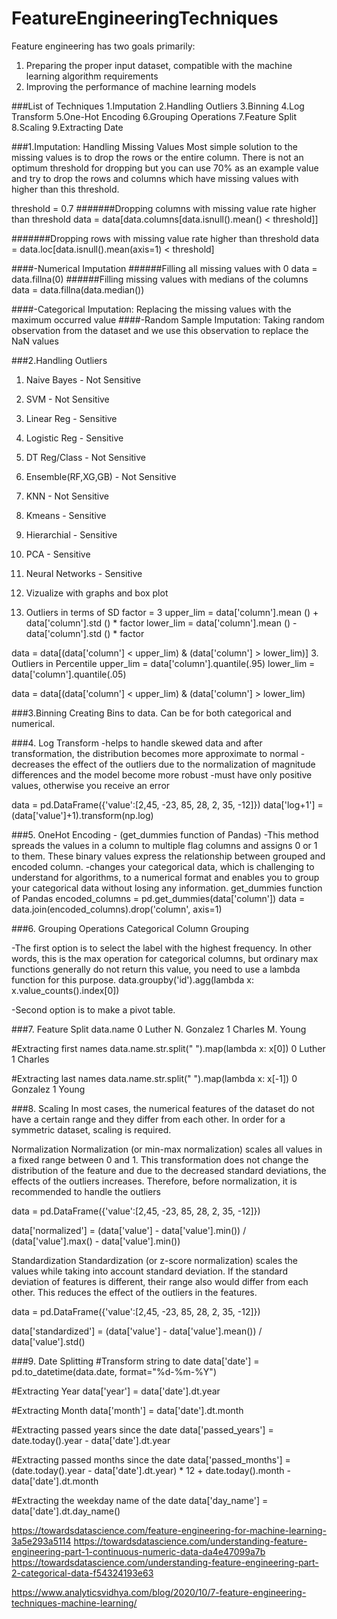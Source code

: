 # FeatureEngineeringTechniques

Feature engineering has two goals primarily:

1. Preparing the proper input dataset, compatible with the machine learning algorithm requirements
2. Improving the performance of machine learning models

###List of Techniques
1.Imputation
2.Handling Outliers
3.Binning
4.Log Transform
5.One-Hot Encoding
6.Grouping Operations
7.Feature Split
8.Scaling
9.Extracting Date


###1.Imputation: Handling Missing Values
Most simple solution to the missing values is to drop the rows or the entire column. There is not an optimum threshold for dropping but you can use 70% as an example value and try to drop the rows and columns which have missing values with higher than this threshold.

threshold = 0.7
#######Dropping columns with missing value rate higher than threshold
data = data[data.columns[data.isnull().mean() < threshold]]

#######Dropping rows with missing value rate higher than threshold
data = data.loc[data.isnull().mean(axis=1) < threshold]

####-Numerical Imputation
######Filling all missing values with 0
data = data.fillna(0)
######Filling missing values with medians of the columns
data = data.fillna(data.median())

####-Categorical Imputation: Replacing the missing values with the maximum occurred value
####-Random Sample Imputation: Taking random observation from the dataset and we use this observation to replace the NaN values


###2.Handling Outliers
  1. Naive Bayes        -  Not Sensitive
  2. SVM                -  Not Sensitive
  3. Linear Reg         -  Sensitive
  4. Logistic Reg       -  Sensitive
  5. DT Reg/Class       -  Not Sensitive
  6. Ensemble(RF,XG,GB) -  Not Sensitive
  7. KNN                -  Not Sensitive
  8. Kmeans             -  Sensitive
  9. Hierarchial        -  Sensitive
  10. PCA               -  Sensitive
  11. Neural Networks   -  Sensitive

1. Vizualize with graphs and box plot
2. Outliers in terms of SD
factor = 3
upper_lim = data['column'].mean () + data['column'].std () * factor
lower_lim = data['column'].mean () - data['column'].std () * factor

data = data[(data['column'] < upper_lim) & (data['column'] > lower_lim)]
3. Outliers in Percentile
upper_lim = data['column'].quantile(.95)
lower_lim = data['column'].quantile(.05)

data = data[(data['column'] < upper_lim) & (data['column'] > lower_lim)



###3.Binning
Creating Bins to data. Can be for both categorical and numerical.



###4. Log Transform
-helps to handle skewed data and after transformation, the distribution becomes more approximate to normal
-decreases the effect of the outliers due to the normalization of magnitude differences and the model become more robust
-must have only positive values, otherwise you receive an error

data = pd.DataFrame({'value':[2,45, -23, 85, 28, 2, 35, -12]})
data['log+1'] = (data['value']+1).transform(np.log)



###5. OneHot Encoding - (get_dummies function of Pandas)
-This method spreads the values in a column to multiple flag columns and assigns 0 or 1 to them. These binary values express the relationship between grouped and encoded column.
-changes your categorical data, which is challenging to understand for algorithms, to a numerical format and enables you to group your categorical data without losing any information.
get_dummies function of Pandas
encoded_columns = pd.get_dummies(data['column'])
data = data.join(encoded_columns).drop('column', axis=1)



###6. Grouping Operations
Categorical Column Grouping

-The first option is to select the label with the highest frequency. In other words, this is the max operation for categorical columns, but ordinary max functions generally do not return this value, you need to use a lambda function for this purpose.
data.groupby('id').agg(lambda x: x.value_counts().index[0])

-Second option is to make a pivot table. 

###7. Feature Split
data.name
0  Luther N. Gonzalez
1    Charles M. Young

#Extracting first names
data.name.str.split(" ").map(lambda x: x[0])
0     Luther
1    Charles

#Extracting last names
data.name.str.split(" ").map(lambda x: x[-1])
0    Gonzalez
1       Young

###8. Scaling
In most cases, the numerical features of the dataset do not have a certain range and they differ from each other. In order for a symmetric dataset, scaling is required.

Normalization
Normalization (or min-max normalization) scales all values in a fixed range between 0 and 1. This transformation does not change the distribution of the feature and due to the decreased standard deviations, the effects of the outliers increases. Therefore, before normalization, it is recommended to handle the outliers

data = pd.DataFrame({'value':[2,45, -23, 85, 28, 2, 35, -12]})

data['normalized'] = (data['value'] - data['value'].min()) / (data['value'].max() - data['value'].min())

Standardization
Standardization (or z-score normalization) scales the values while taking into account standard deviation. If the standard deviation of features is different, their range also would differ from each other. This reduces the effect of the outliers in the features.

data = pd.DataFrame({'value':[2,45, -23, 85, 28, 2, 35, -12]})

data['standardized'] = (data['value'] - data['value'].mean()) / data['value'].std()


###9. Date Splitting
#Transform string to date
data['date'] = pd.to_datetime(data.date, format="%d-%m-%Y")

#Extracting Year
data['year'] = data['date'].dt.year

#Extracting Month
data['month'] = data['date'].dt.month

#Extracting passed years since the date
data['passed_years'] = date.today().year - data['date'].dt.year

#Extracting passed months since the date
data['passed_months'] = (date.today().year - data['date'].dt.year) * 12 + date.today().month - data['date'].dt.month

#Extracting the weekday name of the date
data['day_name'] = data['date'].dt.day_name()


https://towardsdatascience.com/feature-engineering-for-machine-learning-3a5e293a5114
https://towardsdatascience.com/understanding-feature-engineering-part-1-continuous-numeric-data-da4e47099a7b
https://towardsdatascience.com/understanding-feature-engineering-part-2-categorical-data-f54324193e63

https://www.analyticsvidhya.com/blog/2020/10/7-feature-engineering-techniques-machine-learning/


